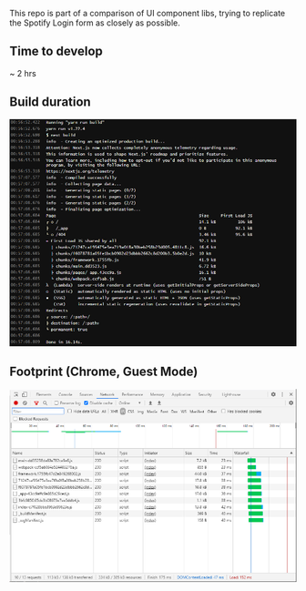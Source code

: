 This repo is part of a comparison of UI component libs, trying to replicate the Spotify Login form as closely as possible.

## Time to develop
~ 2 hrs

## Build duration

![build](./build.png)

## Footprint (Chrome, Guest Mode)

![devtools](./devtools.png)
